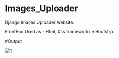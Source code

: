 # Images_Uploader

Django Images Uploader Website.

FrontEnd Used as - Html, Css framework  i.e.Bootstrp.

#Output


![1](https://user-images.githubusercontent.com/92783730/179243748-97ed0679-5992-4c6f-90d7-74ddc5729588.jpg)

